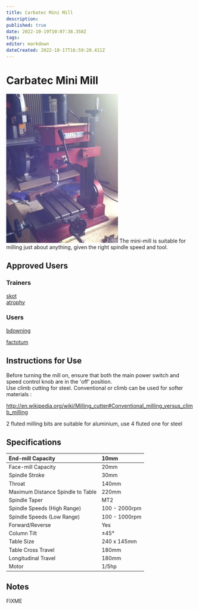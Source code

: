 ```yaml
---
title: Carbatec Mini Mill
description: 
published: true
date: 2022-10-19T10:07:38.358Z
tags: 
editor: markdown
dateCreated: 2022-10-17T16:59:20.411Z
---
```


# Carbatec Mini Mill

<img src="/tools/mini-mill.jpg" class="align-left" width="300" alt="mini-mill.jpg" /> The mini-mill is suitable for milling just about anything, given the right spindle speed and tool.  

## Approved Users

### Trainers

[skot](/user/skot)  
[atrophy](/user/atrophy)

### Users

[bdowning](/user/bdowning)

[factotum](/user/factotum)

## Instructions for Use

Before turning the mill on, ensure that both the main power switch and speed control knob are in the 'off' position.  
Use climb cutting for steel. Conventional or climb can be used for softer materials :

<http://en.wikipedia.org/wiki/Milling_cutter#Conventional_milling_versus_climb_milling>

2 fluted milling bits are suitable for aluminium, use 4 fluted one for steel

## Specifications

| End-mill Capacity                 | 10mm          |
|:----------------------------------|:--------------|
| Face-mill Capacity                | 20mm          |
| Spindle Stroke                    | 30mm          |
| Throat                            | 140mm         |
| Maximum Distance Spindle to Table | 220mm         |
| Spindle Taper                     | MT2           |
| Spindle Speeds (High Range)       | 100 - 2000rpm |
| Spindle Speeds (Low Range)        | 100 - 1000rpm |
| Forward/Reverse                   | Yes           |
| Column Tilt                       | ±45°          |
| Table Size                        | 240 x 145mm   |
| Table Cross Travel                | 180mm         |
| Longitudinal Travel               | 180mm         |
| Motor                             | 1/5hp         |

## Notes

FIXME
